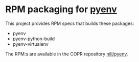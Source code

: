 # RPM packaging for [pyenv](https://github.com/pyenv/pyenv)

This project provides RPM specs that builds these packages:
- pyenv
- pyenv-python-build
- pyenv-virtualenv

The RPM:s are available in the COPR repository [nili/pyenv](https://copr.fedoraproject.org/coprs/nili/pyenv/).
